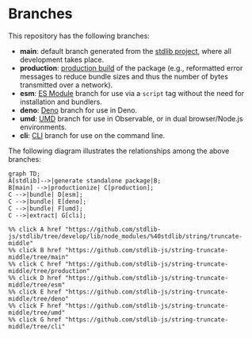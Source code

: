 <!--

@license Apache-2.0

Copyright (c) 2023 The Stdlib Authors.

Licensed under the Apache License, Version 2.0 (the "License");
you may not use this file except in compliance with the License.
You may obtain a copy of the License at

    http://www.apache.org/licenses/LICENSE-2.0

Unless required by applicable law or agreed to in writing, software
distributed under the License is distributed on an "AS IS" BASIS,
WITHOUT WARRANTIES OR CONDITIONS OF ANY KIND, either express or implied.
See the License for the specific language governing permissions and
limitations under the License.

-->

# Branches

This repository has the following branches:

-   **main**: default branch generated from the [stdlib project][stdlib-url], where all development takes place.
-   **production**: [production build][production-url] of the package (e.g., reformatted error messages to reduce bundle sizes and thus the number of bytes transmitted over a network).
-   **esm**: [ES Module][esm-url] branch for use via a `script` tag without the need for installation and bundlers.
-   **deno**: [Deno][deno-url] branch for use in Deno.
-   **umd**: [UMD][umd-url] branch for use in Observable, or in dual browser/Node.js environments.
-   **cli**: [CLI][cli-url] branch for use on the command line.

The following diagram illustrates the relationships among the above branches:

```mermaid
graph TD;
A[stdlib]-->|generate standalone package|B;
B[main] -->|productionize| C[production];
C -->|bundle| D[esm];
C -->|bundle| E[deno];
C -->|bundle| F[umd];
C -->|extract| G[cli];

%% click A href "https://github.com/stdlib-js/stdlib/tree/develop/lib/node_modules/%40stdlib/string/truncate-middle"
%% click B href "https://github.com/stdlib-js/string-truncate-middle/tree/main"
%% click C href "https://github.com/stdlib-js/string-truncate-middle/tree/production"
%% click D href "https://github.com/stdlib-js/string-truncate-middle/tree/esm"
%% click E href "https://github.com/stdlib-js/string-truncate-middle/tree/deno"
%% click F href "https://github.com/stdlib-js/string-truncate-middle/tree/umd"
%% click G href "https://github.com/stdlib-js/string-truncate-middle/tree/cli"
```

[stdlib-url]: https://github.com/stdlib-js/stdlib/tree/develop/lib/node_modules/%40stdlib/string/truncate-middle
[production-url]: https://github.com/stdlib-js/string-truncate-middle/tree/production
[deno-url]: https://github.com/stdlib-js/string-truncate-middle/tree/deno
[umd-url]: https://github.com/stdlib-js/string-truncate-middle/tree/umd
[esm-url]: https://github.com/stdlib-js/string-truncate-middle/tree/esm
[cli-url]: https://github.com/stdlib-js/string-truncate-middle/tree/cli